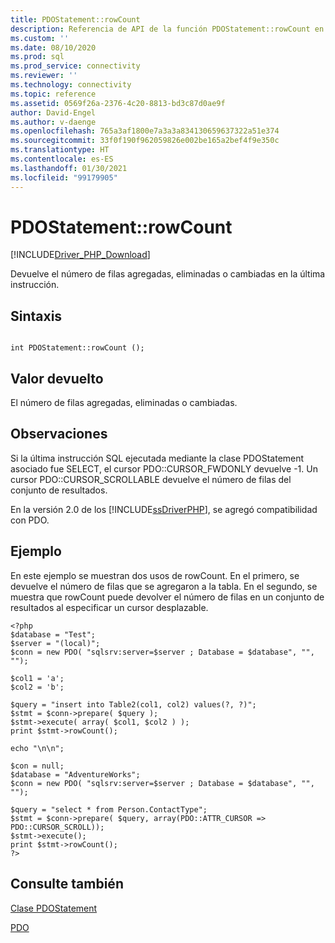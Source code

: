 ```yaml
---
title: PDOStatement::rowCount
description: Referencia de API de la función PDOStatement::rowCount en el controlador PDO_SQLSRV de Microsoft para PHP en SQL Server.
ms.custom: ''
ms.date: 08/10/2020
ms.prod: sql
ms.prod_service: connectivity
ms.reviewer: ''
ms.technology: connectivity
ms.topic: reference
ms.assetid: 0569f26a-2376-4c20-8813-bd3c87d0ae9f
author: David-Engel
ms.author: v-daenge
ms.openlocfilehash: 765a3af1800e7a3a3a834130659637322a51e374
ms.sourcegitcommit: 33f0f190f962059826e002be165a2bef4f9e350c
ms.translationtype: HT
ms.contentlocale: es-ES
ms.lasthandoff: 01/30/2021
ms.locfileid: "99179905"
---
```

# <a name="pdostatementrowcount"></a>PDOStatement::rowCount
[!INCLUDE[Driver_PHP_Download](../../includes/driver_php_download.md)]

Devuelve el número de filas agregadas, eliminadas o cambiadas en la última instrucción.  
  
## <a name="syntax"></a>Sintaxis  
  
```  
  
int PDOStatement::rowCount ();  
```  
  
## <a name="return-value"></a>Valor devuelto  
El número de filas agregadas, eliminadas o cambiadas.  
  
## <a name="remarks"></a>Observaciones  
Si la última instrucción SQL ejecutada mediante la clase PDOStatement asociado fue SELECT, el cursor PDO::CURSOR_FWDONLY devuelve -1. Un cursor PDO::CURSOR_SCROLLABLE devuelve el número de filas del conjunto de resultados.  
  
En la versión 2.0 de los [!INCLUDE[ssDriverPHP](../../includes/ssdriverphp_md.md)], se agregó compatibilidad con PDO.  
  
## <a name="example"></a>Ejemplo  
En este ejemplo se muestran dos usos de rowCount. En el primero, se devuelve el número de filas que se agregaron a la tabla. En el segundo, se muestra que rowCount puede devolver el número de filas en un conjunto de resultados al especificar un cursor desplazable.  
  
```  
<?php  
$database = "Test";  
$server = "(local)";  
$conn = new PDO( "sqlsrv:server=$server ; Database = $database", "", "");  
  
$col1 = 'a';  
$col2 = 'b';  
  
$query = "insert into Table2(col1, col2) values(?, ?)";  
$stmt = $conn->prepare( $query );  
$stmt->execute( array( $col1, $col2 ) );  
print $stmt->rowCount();  
  
echo "\n\n";  
  
$con = null;  
$database = "AdventureWorks";  
$conn = new PDO( "sqlsrv:server=$server ; Database = $database", "", "");  
  
$query = "select * from Person.ContactType";  
$stmt = $conn->prepare( $query, array(PDO::ATTR_CURSOR => PDO::CURSOR_SCROLL));  
$stmt->execute();  
print $stmt->rowCount();  
?>  
```  
  
## <a name="see-also"></a>Consulte también  
[Clase PDOStatement](../../connect/php/pdostatement-class.md)

[PDO](https://php.net/manual/book.pdo.php)  
  
